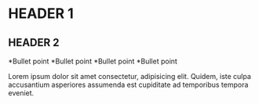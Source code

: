 # HEADER 1

## HEADER 2

*Bullet point
*Bullet point
*Bullet point
*Bullet point

Lorem ipsum dolor sit amet consectetur, adipisicing elit. Quidem, iste culpa accusantium asperiores assumenda est cupiditate ad temporibus tempora eveniet.
